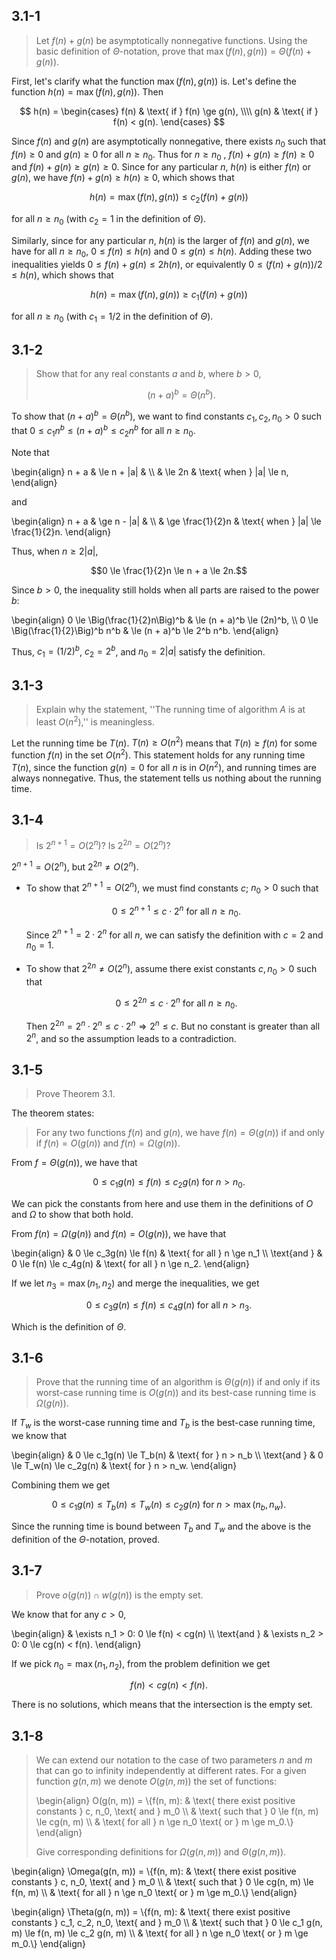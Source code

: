 ## 3.1-1

> Let $f(n) + g(n)$ be asymptotically nonnegative functions. Using the basic definition of $\Theta$-notation, prove that $\max(f(n), g(n)) = \Theta(f(n) + g(n))$.

First, let's clarify what the function $\max(f(n), g(n))$ is. Let's define the function $h(n) = \max(f(n), g(n))$. Then

$$
h(n) =
\begin{cases}
f(n) & \text{ if } f(n) \ge g(n), \\\\
g(n) & \text{ if } f(n) <   g(n).
\end{cases}
$$

Since $f(n)$ and $g(n)$ are asymptotically nonnegative, there exists $n_0$ such that $f(n) \ge 0$ and $g(n) \ge 0$ for all $n \ge n_0$. Thus for $n \ge n_0$ , $f(n) + g(n) \ge f(n) \ge 0$ and $f(n) + g(n) \ge g(n) \ge 0$. Since for any particular $n$, $h(n)$ is either $f(n)$ or $g(n)$, we have $f(n) + g(n) \ge h(n) \ge 0$, which shows that 

$$h(n) = \max(f(n), g(n)) \le c_2(f(n) + g(n))$$

for all $n \ge n_0$ (with $c_2 = 1$ in the definition of $\Theta$).

Similarly, since for any particular $n$, $h(n)$ is the larger of $f(n)$ and $g(n)$, we have for all $n \ge n_0$, $0 \le f(n) \le h(n)$ and $0 \le g(n) \le h(n)$. Adding these two inequalities yields $0 \le f(n) + g(n) \le 2h(n)$, or equivalently $0 \le (f(n) + g(n)) / 2 \le h(n)$, which shows that

$$h(n) = \max(f(n), g(n)) \ge c_1(f(n) + g(n))$$

for all $n \ge n_0$ (with $c_1 = 1 / 2$ in the definition of $\Theta$).

## 3.1-2

> Show that for any real constants $a$ and $b$, where $b > 0$,
>
> $$(n + a)^b = \Theta(n^b). \tag{3.2}$$
 
To show that $(n + a)^b = \Theta(n^b)$, we want to find constants $c_1, c_2, n_0 > 0$ such that $0 \le c_1 n^b \le (n + a)^b \le c_2 n^b$ for all $n \ge n_0$.

Note that

\begin{align}
n + a & \le n + |a| & \\\\
      & \le 2n      & \text{ when } |a| \le n,
\end{align}

and

\begin{align}
n + a & \ge n - |a|           & \\\\
      & \ge \frac{1}{2}n      & \text{ when } |a| \le \frac{1}{2}n.
\end{align}

Thus, when $n \ge 2|a|$,

$$0 \le \frac{1}{2}n \le n + a \le 2n.$$

Since $b > 0$, the inequality still holds when all parts are raised to the power $b$:

\begin{align}
0 \le \Big(\frac{1}{2}n\Big)^b    & \le (n + a)^b \le (2n)^b, \\\\
0 \le \Big(\frac{1}{2}\Big)^b n^b & \le (n + a)^b \le 2^b n^b.
\end{align}

Thus, $c_1 = (1 / 2)^b$, $c_2 = 2^b$, and $n_0 = 2|a|$ satisfy the definition.

## 3.1-3

> Explain why the statement, ''The running time of algorithm $A$ is at least $O(n^2)$,'' is meaningless.

Let the running time be $T(n)$. $T(n) \ge O(n^2)$ means that $T(n) \ge f(n)$ for some function $f(n)$ in the set $O(n^2)$. This statement holds for any running time $T(n)$, since the function $g(n) = 0$ for all $n$ is in $O(n^2)$, and running times are always nonnegative. Thus, the statement tells us nothing about the running time.

## 3.1-4

> Is $2^{n + 1} = O(2^n)$? Is $2^{2n} = O(2^n)$?

$2^{n + 1} = O(2^n)$, but $2^{2n} \ne O(2^n)$.

- To show that $2^{n + 1} = O(2^n)$, we must find constants $c$; $n_0 > 0$ such that
    
    $$
    0 \le 2^{n + 1} \le c \cdot 2^n \text{ for all } n \ge n_0.
    $$

    Since $2^{n + 1} = 2 \cdot 2^n$ for all $n$, we can satisfy the definition with $c = 2$ and $n_0 = 1$.

- To show that $2^{2n} \ne O(2^n)$, assume there exist constants $c, n_0 > 0$ such that

    $$
    0 \le 2^{2n} \le c \cdot 2^n \text{ for all } n \ge n_0.
    $$
    
    Then $2^{2n} = 2^n \cdot 2^n \le c \cdot 2^n \Rightarrow 2^n \le c$. But no constant is greater than all $2^n$, and so the assumption leads to a contradiction.

## 3.1-5

> Prove Theorem 3.1.

The theorem states:

> For any two functions $f(n)$ and $g(n)$, we have $f(n) = \Theta(g(n))$ if and only if $f(n) = O(g(n))$ and $f(n) = \Omega(g(n))$.

From $f = \Theta(g(n))$, we have that

$$0 \le c_1 g(n) \le f(n) \le c_2g(n) \text{ for } n > n_0.$$

We can pick the constants from here and use them in the definitions of $O$ and $\Omega$ to show that both hold.

From $f(n) = \Omega(g(n))$ and $f(n) = O(g(n))$, we have that

\begin{align}
            & 0 \le c_3g(n) \le f(n) & \text{ for all } n \ge n_1 \\\\
\text{and } & 0 \le f(n) \le c_4g(n) & \text{ for all } n \ge n_2.
\end{align}

If we let $n_3 = \max(n_1, n_2)$ and merge the inequalities, we get

$$0 \le c_3g(n) \le f(n) \le c_4g(n) \text{ for all } n > n_3.$$

Which is the definition of $\Theta$.

## 3.1-6

> Prove that the running time of an algorithm is $\Theta(g(n))$ if and only if its worst-case running time is $O(g(n))$ and its best-case running time is $\Omega(g(n))$.

If $T_w$ is the worst-case running time and $T_b$ is the best-case running time, we know that

\begin{align}
            & 0 \le c_1g(n) \le T_b(n) & \text{ for } n > n_b \\\\
\text{and } & 0 \le T_w(n) \le c_2g(n) & \text{ for } n > n_w.
\end{align}

Combining them we get

$$0 \le c_1g(n) \le T_b(n) \le T_w(n) \le c_2g(n) \text{ for } n > \max(n_b, n_w).$$

Since the running time is bound between $T_b$ and $T_w$ and the above is the definition of the $\Theta$-notation, proved.

## 3.1-7

> Prove $o(g(n)) \cap w(g(n))$ is the empty set.

We know that for any $c > 0$,

\begin{align}
            & \exists n_1 > 0: 0 \le f(n) < cg(n) \\\\
\text{and } & \exists n_2 > 0: 0 \le cg(n) < f(n).
\end{align}

If we pick $n_0 = \max(n_1, n_2)$, from the problem definition we get

$$f(n) < cg(n) < f(n).$$

There is no solutions, which means that the intersection is the empty set.

## 3.1-8

> We can extend our notation to the case of two parameters $n$ and $m$ that can go to infinity independently at different rates. For a given function $g(n, m)$ we denote $O(g(n, m))$ the set of functions:
> 
> \begin{align}
> O(g(n, m)) = \\{f(n, m):
>   & \text{ there exist positive constants } c, n_0, \text{ and } m_0 \\\\
>   & \text{ such that } 0 \le f(n, m) \le cg(n, m) \\\\
>   & \text{ for all } n \ge n_0 \text{ or } m \ge m_0.\\}
> \end{align}
> 
> Give corresponding definitions for $\Omega(g(n, m))$ and $\Theta(g(n, m))$.

\begin{align}
\Omega(g(n, m)) = \\{f(n, m): 
  & \text{ there exist positive constants } c, n_0, \text{ and } m_0 \\\\
  & \text{ such that } 0 \le cg(n, m) \le f(n, m) \\\\
  & \text{ for all } n \ge n_0 \text{ or } m \ge m_0.\\}
\end{align}

\begin{align}
\Theta(g(n, m)) = \\{f(n, m): 
  & \text{ there exist positive constants } c_1, c_2, n_0, \text{ and } m_0 \\\\
  & \text{ such that } 0 \le c_1 g(n, m) \le f(n, m) \le c_2 g(n, m) \\\\
  & \text{ for all } n \ge n_0 \text{ or } m \ge m_0.\\}
\end{align}
